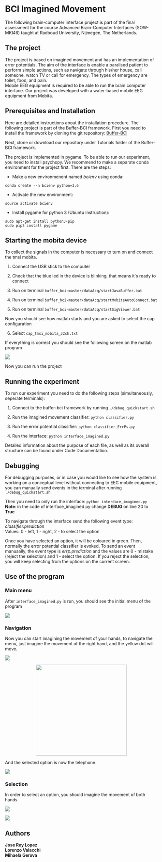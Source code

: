 # BCI Imagined Movement

The following brain-computer interface project is part of the final assessment for the course Advanced Brain-Computer Interfaces (SOW-MKI46) taught at Radboud University, Nijmegen, The Netherlands.

## The project
The project is based on imagined movement and has an implementation of error potentials. The aim of the interface is enable a paralised patient to perform simple actions, such as navigate through his/her house, call someone, watch TV or call for emergency. The types of emergency are toilet, food, and pain.  
Mobile EEG equipment is required to be able to run the brain computer interface. Our project was developed with a water-based mobile EEG equipment from Mobita.

## Prerequisites and Installation
Here are detailed instructions about the installation procedure. 
The following project is part of the Buffer-BCI framework. First you need to install the framework by cloning the git repository: [Buffer-BCI](https://github.com/jadref/buffer_bci)

Next, clone or download our repository under Tutorials folder of the Buffer-BCI framework.

The project is implemented in pygame. To be able to run our experiment, you need to install psychopy. We recommend to make a separate conda environment for the project first. There are the steps:

* Make a new environmenent named *bcienv* using conda:
```
conda create --n bcienv python=3.6 
```
* Activate the new environment:
```
source activate bcienv
```
* Install pygame for python 3 (Ubuntu Instruction):
```
sudo apt-get install python3-pip
sudo pip3 install pygame
```

## Starting the mobita device

To collect the signals in the computer is necessary to turn on and connect the tmsi mobita.

1. Connect the USB stick to the computer

2. Check that the blue led in the device is blinking, that means it's ready to connect

3. Run on terminal `buffer_bci-master/dataAcq/startJavaBuffer.bat`

4. Run on terminal `buffer_bci-master/dataAcq/startMobitaAutoConnect.bat`

5. Run on terminal `buffer_bci-master/dataAcq/startSigViewer.bat`

Now you should see how matlab starts and you are asked to select the cap configuration 

6. Select `cap_tmsi_mobita_32ch.txt`

If everything is correct you should see the following screen on the matlab program

![](https://github.com/JoseReyL/BCI-project/blob/master/screenshots/channels.png?raw=true)

Now you can run the project

## Running the experiment
To run our experiment you need to do the following steps (simultaneously, seperate terminals):

1. Connect to the buffer-bci framework by running `./debug_quickstart.sh`

2. Run the imagined movement classifier: `python classifier.py`

3. Run the error potential classifier: `python classifier_ErrPs.py`

4. Run the interface: `python interface_imagined.py`

Detailed information about the purpose of each file, as well as its overall structure can be found under Code Documentation.

## Debugging
For debugging purposes, or in case you would like to see how the system is working on a conceptual level without connecting to EEG mobile equipment, you can manually send events in the terminal after running `./debug_quickstart.sh`

Then you need to only run the interface: `python interdace_imagined.py`  
**Note**: in the code of interface_imagined.py change **DEBUG** on line 20 to **True**

To navigate through the interface send the following event type: *classifier.prediction*  
Values: 0 - left, 1 - right, 2 - to select the option  

Once you have selected an option, it will be coloured in green. Then, normally the error potential classifier is evoked. To send an event manuaally, the event type is *errp.prediction* and the values are 0 - mistake (reject the selection) and 1 - select the option. If you reject the selection, you will keep selecting from the options on the current screen. 


## Use of the program

### Main menu

After `interface_imagined.py` is run, you should see the initial menu of the program

![](https://github.com/JoseReyL/BCI-project/blob/master/screenshots/Initial.jpeg?raw=true)





### Navigation

Now you can start imagining the movement of your hands, to navigate the menu, just imagine the movement of the right hand, and the yellow dot will move.

![](https://github.com/JoseReyL/BCI-project/blob/master/screenshots/Initial.jpeg?raw=true)

<p align="center">
  <img width="300" height="300" src="https://github.com/JoseReyL/BCI-project/blob/master/screenshots/right.png?raw=true">
</p>

And the selected option is now the telephone.

![](https://raw.githubusercontent.com/JoseReyL/BCI-project/master/screenshots/Telephone.jpeg)

### Selection

In order to select an option, you should imagine the movement of both hands

![](https://github.com/JoseReyL/BCI-project/blob/master/screenshots/Telephone.jpeg?raw=true)



![](https://github.com/JoseReyL/BCI-project/blob/master/screenshots/Telephone%20select.jpeg?raw=true)

## Authors
**Jose Rey Lopez**  
**Lorenzo Valacchi**  
**Mihaela Gerova**  
